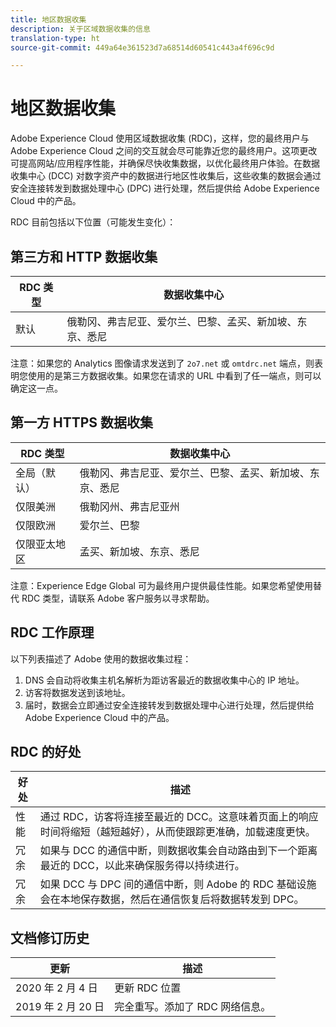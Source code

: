 ```yaml
---
title: 地区数据收集
description: 关于区域数据收集的信息
translation-type: ht
source-git-commit: 449a64e361523d7a68514d60541c443a4f696c9d

---
```



# 地区数据收集

Adobe Experience Cloud 使用区域数据收集 (RDC)，这样，您的最终用户与 Adobe Experience Cloud 之间的交互就会尽可能靠近您的最终用户。这项更改可提高网站/应用程序性能，并确保尽快收集数据，以优化最终用户体验。在数据收集中心 (DCC) 对数字资产中的数据进行地区性收集后，这些收集的数据会通过安全连接转发到数据处理中心 (DPC) 进行处理，然后提供给 Adobe Experience Cloud 中的产品。

RDC 目前包括以下位置（可能发生变化）：

## 第三方和 HTTP 数据收集

| RDC 类型 | 数据收集中心 |
|---------------------|-------------------|
| 默认 | 俄勒冈、弗吉尼亚、爱尔兰、巴黎、孟买、新加坡、东京、悉尼 |

注意：如果您的 Analytics 图像请求发送到了 `2o7.net` 或 `omtdrc.net` 端点，则表明您使用的是第三方数据收集。如果您在请求的 URL 中看到了任一端点，则可以确定这一点。

## 第一方 HTTPS 数据收集

| RDC 类型 | 数据收集中心 |
|---------------------|-------------------|
| 全局（默认） | 俄勒冈、弗吉尼亚、爱尔兰、巴黎、孟买、新加坡、东京、悉尼 |
| 仅限美洲 | 俄勒冈州、弗吉尼亚州 |
| 仅限欧洲 | 爱尔兰、巴黎 |
| 仅限亚太地区 | 孟买、新加坡、东京、悉尼 |

注意：Experience Edge Global 可为最终用户提供最佳性能。如果您希望使用替代 RDC 类型，请联系 Adobe 客户服务以寻求帮助。

## RDC 工作原理

以下列表描述了 Adobe 使用的数据收集过程：

1. DNS 会自动将收集主机名解析为距访客最近的数据收集中心的 IP 地址。
1. 访客将数据发送到该地址。
1. 届时，数据会立即通过安全连接转发到数据处理中心进行处理，然后提供给 Adobe Experience Cloud 中的产品。

## RDC 的好处

| 好处 | 描述 |
|---------|-----------|
| 性能 | 通过 RDC，访客将连接至最近的 DCC。这意味着页面上的响应时间将缩短（越短越好），从而使跟踪更准确，加载速度更快。 |
| 冗余 | 如果与 DCC 的通信中断，则数据收集会自动路由到下一个距离最近的 DCC，以此来确保服务得以持续进行。 |
| 冗余 | 如果 DCC 与 DPC 间的通信中断，则 Adobe 的 RDC 基础设施会在本地保存数据，然后在通信恢复后将数据转发到 DPC。 |

## 文档修订历史

| 更新 | 描述 |
|--------|---------|
| 2020 年 2 月 4 日 | 更新 RDC 位置 |
| 2019 年 2 月 20 日 | 完全重写。添加了 RDC 网络信息。 |
